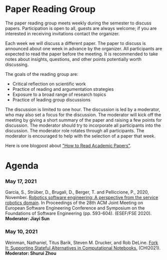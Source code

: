 # Paper Reading Group
The paper reading group meets weekly during the semester to discuss papers. Participation is open to all, guests are always welcome; if you are interested in receiving invitations contact the organizer.

Each week we will discuss a different paper. The paper to discuss is announced about one week in advance by the organizer. All participants are expected to read the paper before the meeting. It is recommended to take notes about insights, questions, and other points potentially worth discussing.

The goals of the reading group are:

- Critical reflection on scientific work
- Practice of reading and argumentation strategies
- Exposure to a broad range of research topics
- Practice of leading group discussions

The discussion is limited to one hour. The discussion is led by a moderator, who may also set a focus for the discussion. The moderator will kick off the meeting by giving a short summary of the paper and raising a few points for discussion. The moderator should try to incorporate all participants into the discussion. The moderator role rotates through all participants. The moderator is encouraged to help with the selection of a paper that week.

Here is one blogpost about ["How to Read Academic Papers"](https://medium.com/ai-saturdays/how-to-read-academic-papers-without-freaking-out-3f7ef43a070f).

# Agenda
### May 17, 2021
García, S., Strüber, D., Brugali, D., Berger, T. and Pelliccione, P., 2020, November. [Robotics software engineering: A perspective from the service robotics domain](https://dl.acm.org/doi/pdf/10.1145/3368089.3409743?casa_token=Q-vo0usYadEAAAAA:ygcwlp880H3Pkm3UMWxJILTtElayVwEN0MZKNfgtYUVZ7sBddjujY8Sw6KzcsZldYieO6d5lGojf). In Proceedings of the 28th ACM Joint Meeting on European Software Engineering Conference and Symposium on the Foundations of Software Engineering (pp. 593-604).  (ESEF/FSE 2020). <strong>Moderator: Jiayi Sun</strong>

### May 10, 2021
Weinman, Nathaniel, Titus Barik, Steven M. Drucker, and Rob DeLine. [Fork It: Supporting Stateful Alternatives in Computational Notebooks.](http://people.eecs.berkeley.edu/~nathaniel_weinman/assets/fork_it.pdf) (CHI2021). <strong>Moderator: Shurui Zhou</strong>


